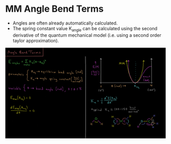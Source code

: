 # MM Angle Bend Terms

* Angles are often already automatically calculated.
* The spring constant value K<sub>angle</sub> can be calculated using the second derivative of the quantum mechanical model (i.e. using a second order taylor approximation).

![](./angle_bend.png)